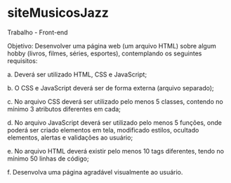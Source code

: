 # siteMusicosJazz

Trabalho - Front-end

Objetivo: Desenvolver uma página web (um arquivo HTML) sobre algum hobby (livros,
filmes, séries, esportes), contemplando os seguintes requisitos:

a. Deverá ser utilizado HTML, CSS e JavaScript;

b. O CSS e JavaScript deverá ser de forma externa (arquivo separado);

c. No arquivo CSS deverá ser utilizado pelo menos 5 classes, contendo no mínimo 3 atributos diferentes em cada;

d. No arquivo JavaScript deverá ser utilizado pelo menos 5 funções, onde poderá ser criado elementos em tela, modificado estilos, ocultado elementos, alertas e validações ao usuário;

e. No arquivo HTML deverá existir pelo menos 10 tags diferentes, tendo no mínimo 50 linhas de código;

f. Desenvolva uma página agradável visualmente ao usuário.
